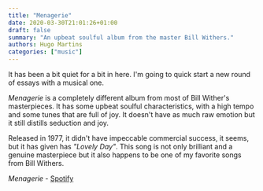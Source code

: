 ```yaml
---
title: "Menagerie"
date: 2020-03-30T21:01:26+01:00
draft: false
summary: "An upbeat soulful album from the master Bill Withers."
authors: Hugo Martins
categories: ["music"]
---
```


It has been a bit quiet for a bit in here. I'm going to quick start a new round of essays with a musical one.

_Menagerie_ is a completely different album from most of Bill Wither's masterpieces. It has some upbeat soulful characteristics, with a high tempo and some tunes that are full of joy. It doesn't have as much raw emotion but it still distills seduction and joy.

Released in 1977, it didn't have impeccable commercial success, it seems, but it has given has _"Lovely Day"_. This song is not only brilliant and a genuine masterpiece but it also happens to be one of my favorite songs from Bill Withers.

_Menagerie_ - [Spotify](https://open.spotify.com/album/3QjPTUI6UcPr5m9RujkO3c?si=imJXRB4ORG-W9pLUscvHNQ)
